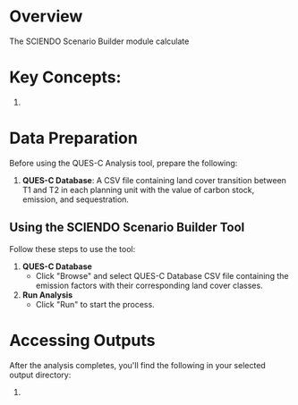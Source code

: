 # Overview

The SCIENDO Scenario Builder module calculate 

# Key Concepts:

1.  

# Data Preparation

Before using the QUES-C Analysis tool, prepare the following:

1.  **QUES-C Database**: A CSV file containing land cover transition between T1 and T2 in each planning unit with the value of carbon stock, emission, and sequestration.

## Using the SCIENDO Scenario Builder Tool

Follow these steps to use the tool:

1.  **QUES-C Database**
    -   Click "Browse" and select QUES-C Database CSV file containing the emission factors with their corresponding land cover classes.
2.  **Run Analysis**
    -   Click "Run" to start the process.

# Accessing Outputs

After the analysis completes, you'll find the following in your selected output directory:

1. 
